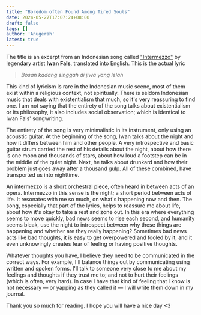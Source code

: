 ```yaml
---
title: "Boredom often Found Among Tired Souls"
date: 2024-05-27T17:07:24+08:00
draft: false
tags: []
author: 'Anugerah'
latest: true
---
```


The title is an excerpt from an Indonesian song called ["Intermezzo"](https://youtu.be/aVEG5XI86d0?si=ihAdGXYun00BZgoU&t=224) by legendary artist **Iwan Fals**, translated into English. This is the actual lyric

> *Bosan kadang singgah di jiwa yang lelah*

This kind of lyricism is rare in the Indonesian music scene, most of them exist within a religious context, not spiritually. There is seldom Indonesian music that deals with existentialism that much, so it's very reassuring to find one. I am not saying that the entirety of the song talks about existentialism or its philosophy, it also includes social observation; which is identical to Iwan Fals' songwriting.

The entirety of the song is very minimalistic in its instrument, only using an acoustic guitar. At the beginning of the song, Iwan talks about the night and how it differs between him and other people. A very introspective and basic guitar strum carried the rest of his details about the night, about how there is one moon and thousands of stars, about how loud a footstep can be in the middle of the quiet night. Next, he talks about drunkard and how their problem just goes away after a thousand gulp. All of these combined, have transported us into nighttime.

An intermezzo is a short orchestral piece, often heard in between acts of an opera. Intermezzo in this sense is the night; a short period between acts of life. It resonates with me so much, on what's happening now and then. The song, especially that part of the lyrics, helps to reassure me about life, about how it's okay to take a rest and zone out. In this era where everything seems to move quickly, bad news seems to rise each second, and humanity seems bleak, use the night to introspect between why these things are happening and whether are they really happening? Sometimes bad news acts like bad thoughts, it is easy to get overpowered and fooled by it, and it even unknowingly creates fear of feeling or having positive thoughts.

Whatever thoughts you have, I believe they need to be communicated in the correct ways. For example, I'll balance things out by communicating using written and spoken forms. I'll talk to someone very close to me about my feelings and thoughts if they trust me to; and not to hurt their feelings (which is often, very hard). In case I have that kind of feeling that I know is not necessary — or yapping as they called it — I will write them down in my journal.

Thank you so much for reading. I hope you will have a nice day <3